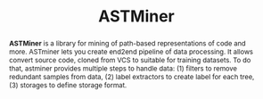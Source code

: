 ---
title: "ASTMiner"
collection: tools
permalink: /tool/astminer
tag: 'A library for mining of path-based representations of code and more.'
pdf: 'https://sback.it/publications/msr2019b.pdf'
paperurl: 'https://doi.org/10.1109/MSR.2019.00013'
tool: 'https://github.com/JetBrains-Research/astminer'
abstract: '<p><b>ASTMiner</b> is a library for mining of path-based representations of code and more. ASTminer lets you create end2end pipeline of data processing. It allows convert source code, cloned from VCS to suitable for training datasets. To do that, astminer provides multiple steps to handle data: (1) filters to remove redundant samples from data, (2) label extractors to create label for each tree, (3) storages to define storage format.</p>'
---
